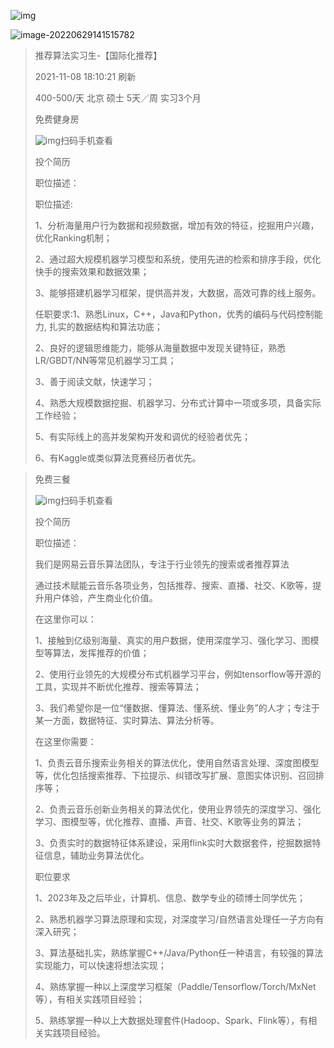 ![img](https://img-blog.csdnimg.cn/5df2e6d5103c49e4b937927938e28fcd.png?x-oss-process=image/watermark,type_d3F5LXplbmhlaQ,shadow_50,text_Q1NETiBATWlyYWNsZTgwNzA=,size_20,color_FFFFFF,t_70,g_se,x_16)

![image-20220629141515782](C:\Users\GZS20818\AppData\Roaming\Typora\typora-user-images\image-20220629141515782.png)

> 推荐算法实习生-【国际化推荐】
>
> 2021-11-08 18:10:21 刷新
>
> 400-500/天 北京 硕士 5天／周 实习3个月
>
> 免费健身房
>
> ![img](https://sxsimg.xiaoyuanzhao.com/static/new_main/img/icon_ewm.png)扫码手机查看
>
> 投个简历
>
> 职位描述：
>
> 职位描述:
>
> 1、分析海量用户行为数据和视频数据，增加有效的特征，挖掘用户兴趣，优化Ranking机制；
>
> 2、通过超大规模机器学习模型和系统，使用先进的检索和排序手段，优化快手的搜索效果和数据效果；
>
> 3、能够搭建机器学习框架，提供高并发，大数据，高效可靠的线上服务。
>
> 
>
> 任职要求:1、熟悉Linux，C++，Java和Python，优秀的编码与代码控制能力, 扎实的数据结构和算法功底；
>
> 2、良好的逻辑思维能力，能够从海量数据中发现关键特征，熟悉LR/GBDT/NN等常见机器学习工具；
>
> 3、善于阅读文献，快速学习；
>
> 4、熟悉大规模数据挖掘、机器学习、分布式计算中一项或多项，具备实际工作经验；
>
> 5、有实际线上的高并发架构开发和调优的经验者优先；
>
> 6、有Kaggle或类似算法竞赛经历者优先。

> 免费三餐
>
> ![img](https://sxsimg.xiaoyuanzhao.com/static/new_main/img/icon_ewm.png)扫码手机查看
>
> 投个简历
>
> 职位描述：
>
> 我们是网易云音乐算法团队，专注于行业领先的搜索或者推荐算法
>
> 
>
> 通过技术赋能云音乐各项业务，包括推荐、搜索、直播、社交、K歌等，提升用户体验，产生商业化价值。
>
> 
>
> 在这里你可以：
>
> 
>
> 1、接触到亿级别海量、真实的用户数据，使用深度学习、强化学习、图模型等算法，发挥推荐的价值；
>
> 
>
> 2、使用行业领先的大规模分布式机器学习平台，例如tensorflow等开源的工具，实现并不断优化推荐、搜索等算法；
>
> 
>
> 3、我们希望你是一位“懂数据、懂算法、懂系统、懂业务”的人才；专注于某一方面，数据特征、实时算法、算法分析等。
>
> 
>
> 在这里你需要：
>
> 
>
> 1、负责云音乐搜索业务相关的算法优化，使用自然语言处理、深度图模型等，优化包括搜索推荐、下拉提示、纠错改写扩展、意图实体识别、召回排序等；
>
> 
>
> 2、负责云音乐创新业务相关的算法优化，使用业界领先的深度学习、强化学习、图模型等，优化推荐、直播、声音、社交、K歌等业务的算法；
>
> 
>
> 3、负责实时的数据特征体系建设，采用flink实时大数据套件，挖掘数据特征信息，辅助业务算法优化。
>
> 
>
> 
>
> 职位要求
>
> 1、2023年及之后毕业，计算机、信息、数学专业的硕博士同学优先；
>
> 
>
> 2、熟悉机器学习算法原理和实现，对深度学习/自然语言处理任一子方向有深入研究；
>
> 
>
> 3、算法基础扎实，熟练掌握C++/Java/Python任一种语言，有较强的算法实现能力，可以快速将想法实现；
>
> 
>
> 4、熟练掌握一种以上深度学习框架（Paddle/Tensorflow/Torch/MxNet等），有相关实践项目经验；
>
> 
>
> 5、熟练掌握一种以上大数据处理套件(Hadoop、Spark、Flink等），有相关实践项目经验。
